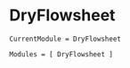 # DryFlowsheet

```@meta
CurrentModule = DryFlowsheet
```

```@autodocs
Modules = [ DryFlowsheet ]
```
